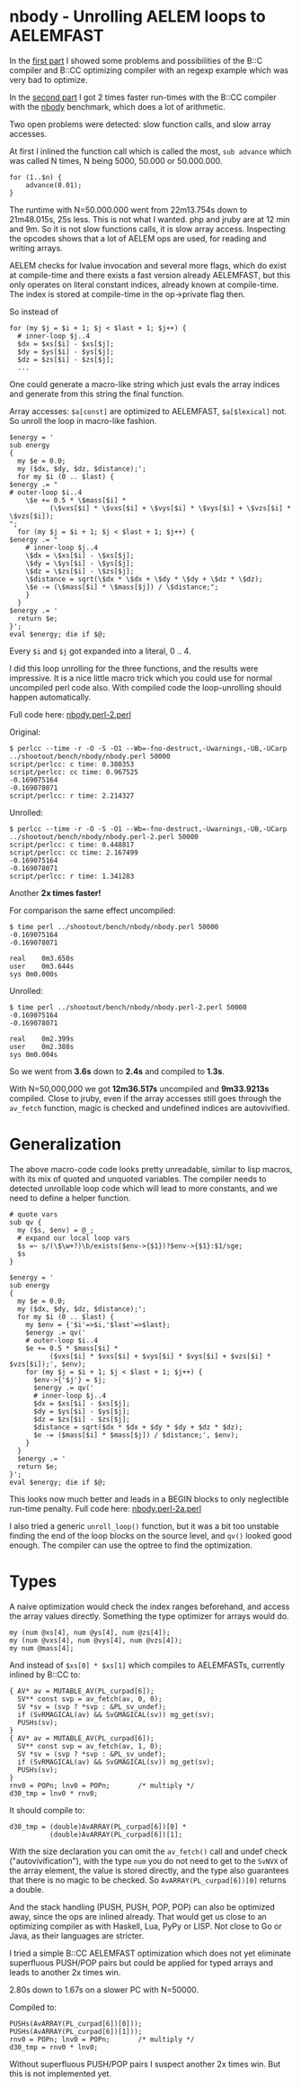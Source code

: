 nbody - Unrolling AELEM loops to AELEMFAST
==========================================

In the [first
part](http://blogs.perl.org/users/rurban/2012/09/optimizing-compiler-benchmarks-part-1.html)
I showed some problems and possibilities of the B::C compiler and
B::CC optimizing compiler with an regexp example which was very bad to
optimize.

In the [second
part](http://blogs.perl.org/users/rurban/2012/10/optimizing-compiler-benchmarks-part-2.html)
I got 2 times faster run-times with the B::CC compiler with the
[nbody](http://shootout.alioth.debian.org/u32/performance.php?test=nbody) benchmark, which does a lot of arithmetic.

Two open problems were detected: slow function calls, and slow array accesses.

At first I inlined the function call which is called the most, `sub advance`
which was called N times, N being 5000, 50.000 or 50.000.000.

    for (1..$n) {
        advance(0.01);
    }

The runtime with N=50.000.000 went from 22m13.754s down to 21m48.015s,
25s less. This is not what I wanted.
php and jruby are at 12 min and 9m. So it is not slow functions calls,
it is slow array access.
Inspecting the opcodes shows that a lot of AELEM ops are used, for
reading and writing arrays.

AELEM checks for lvalue invocation and several more flags, which do
exist at compile-time and there exists a fast version already
AELEMFAST, but this only operates on literal constant indices, already
known at compile-time. The index is stored at compile-time in the
op->private flag then.

So instead of

    for (my $j = $i + 1; $j < $last + 1; $j++) {
      # inner-loop $j..4
      $dx = $xs[$i] - $xs[$j];
      $dy = $ys[$i] - $ys[$j];
      $dz = $zs[$i] - $zs[$j];
      ...

One could generate a macro-like string which just evals the array indices and generate from this
string the final function.

Array accesses: `$a[const]` are optimized to AELEMFAST, `$a[$lexical]` not.
So unroll the loop in macro-like fashion.

    $energy = '
    sub energy
    {
      my $e = 0.0;
      my ($dx, $dy, $dz, $distance);';
      for my $i (0 .. $last) {
    $energy .= "
    # outer-loop $i..4
        \$e += 0.5 * \$mass[$i] *
              (\$vxs[$i] * \$vxs[$i] + \$vys[$i] * \$vys[$i] + \$vzs[$i] * \$vzs[$i]);
    ";
      for (my $j = $i + 1; $j < $last + 1; $j++) {
    $energy .= "
        # inner-loop $j..4
        \$dx = \$xs[$i] - \$xs[$j];
        \$dy = \$ys[$i] - \$ys[$j];
        \$dz = \$zs[$i] - \$zs[$j];
        \$distance = sqrt(\$dx * \$dx + \$dy * \$dy + \$dz * \$dz);
        \$e -= (\$mass[$i] * \$mass[$j]) / \$distance;";
        }
      }
    $energy .= '
      return $e;
    }';
    eval $energy; die if $@;

Every `$i` and `$j` got expanded into a literal, 0 .. 4.

I did this loop unrolling for the three functions, and the results
were impressive. It is a nice little macro trick which you could use
for normal uncompiled perl code also.  With compiled code the
loop-unrolling should happen automatically.

Full code here: [nbody.perl-2.perl](https://github.com/rurban/shootout/commit/62b216756320e8c224eef2c933326924ab73c18a)

Original:

    $ perlcc --time -r -O -S -O1 --Wb=-fno-destruct,-Uwarnings,-UB,-UCarp ../shootout/bench/nbody/nbody.perl 50000
    script/perlcc: c time: 0.380353
    script/perlcc: cc time: 0.967525
    -0.169075164
    -0.169078071
    script/perlcc: r time: 2.214327

Unrolled:

    $ perlcc --time -r -O -S -O1 --Wb=-fno-destruct,-Uwarnings,-UB,-UCarp ../shootout/bench/nbody/nbody.perl-2.perl 50000
    script/perlcc: c time: 0.448817
    script/perlcc: cc time: 2.167499
    -0.169075164
    -0.169078071
    script/perlcc: r time: 1.341283

Another **2x times faster!**

For comparison the same effect uncompiled:

    $ time perl ../shootout/bench/nbody/nbody.perl 50000
    -0.169075164
    -0.169078071

    real	0m3.650s
    user	0m3.644s
    sys	0m0.000s

Unrolled:

    $ time perl ../shootout/bench/nbody/nbody.perl-2.perl 50000
    -0.169075164
    -0.169078071

    real	0m2.399s
    user	0m2.388s
    sys	0m0.004s

So we went from **3.6s** down to **2.4s** and compiled to **1.3s**.

With N=50,000,000 we got **12m36.517s** uncompiled and **9m33.9213s**
compiled.  Close to jruby, even if the array accesses still goes
through the `av_fetch` function, magic is checked and undefined indices
are autovivified.

Generalization
==============

The above macro-code code looks pretty unreadable, similar to lisp
macros, with its mix of quoted and unquoted variables.  The compiler
needs to detected unrollable loop code which will lead to more
constants, and we need to define a helper function.

    # quote vars
    sub qv {
      my ($s, $env) = @_;
      # expand our local loop vars
      $s =~ s/(\$\w+?)\b/exists($env->{$1})?$env->{$1}:$1/sge;
      $s
    }

    $energy = '
    sub energy
    {
      my $e = 0.0;
      my ($dx, $dy, $dz, $distance);';
      for my $i (0 .. $last) {
        my $env = {'$i'=>$i,'$last'=>$last};
        $energy .= qv('
        # outer-loop $i..4
        $e += 0.5 * $mass[$i] *
              ($vxs[$i] * $vxs[$i] + $vys[$i] * $vys[$i] + $vzs[$i] * $vzs[$i]);', $env);
        for (my $j = $i + 1; $j < $last + 1; $j++) {
          $env->{'$j'} = $j;
          $energy .= qv('
          # inner-loop $j..4
          $dx = $xs[$i] - $xs[$j];
          $dy = $ys[$i] - $ys[$j];
          $dz = $zs[$i] - $zs[$j];
          $distance = sqrt($dx * $dx + $dy * $dy + $dz * $dz);
          $e -= ($mass[$i] * $mass[$j]) / $distance;', $env);
        }
      }
      $energy .= '
      return $e;
    }';
    eval $energy; die if $@;

This looks now much better and leads in a BEGIN blocks to only neglectible
run-time penalty.
Full code here: [nbody.perl-2a.perl](https://github.com/rurban/shootout/commit/c35bb85ed84941157eb01b7ca844d3b4472e0df3)

I also tried a generic `unroll_loop()` function, but it was a bit too
unstable finding the end of the loop blocks on the source level, and
`qv()` looked good enough. The compiler can use the optree to find the
optimization.


Types
=====

A naive optimization would check the index ranges beforehand, and access
the array values directly. Something the type optimizer for arrays would
do.

    my (num @xs[4], num @ys[4], num @zs[4]);
    my (num @vxs[4], num @vys[4], num @vzs[4]);
    my num @mass[4];

And instead of `$xs[0] * $xs[1]` which compiles to
AELEMFASTs, currently inlined by B::CC to:

    { AV* av = MUTABLE_AV(PL_curpad[6]);
      SV** const svp = av_fetch(av, 0, 0);
      SV *sv = (svp ? *svp : &PL_sv_undef);
      if (SvRMAGICAL(av) && SvGMAGICAL(sv)) mg_get(sv);
      PUSHs(sv);
    }
    { AV* av = MUTABLE_AV(PL_curpad[6]);
      SV** const svp = av_fetch(av, 1, 0);
      SV *sv = (svp ? *svp : &PL_sv_undef);
      if (SvRMAGICAL(av) && SvGMAGICAL(sv)) mg_get(sv);
      PUSHs(sv);
    }
    rnv0 = POPn; lnv0 = POPn;       /* multiply */
    d30_tmp = lnv0 * rnv0;

It should compile to:

    d30_tmp = (double)AvARRAY(PL_curpad[6])[0] *
              (double)AvARRAY(PL_curpad[6])[1];

With the size declaration you can omit the `av_fetch()` call and undef
check ("autovivification"), with the type `num` you do not need to get
to the `SvNVX` of the array element, the value is stored directly, and
the type also guarantees that there is no magic to be checked.  So
`AvARRAY(PL_curpad[6])[0]` returns a double.

And the stack handling (PUSH, PUSH, POP, POP) can also be optimized
away, since the ops are inlined already.  That would get us close to
an optimizing compiler as with Haskell, Lua, PyPy or LISP. Not close
to Go or Java, as their languages are stricter.

I tried a simple B::CC AELEMFAST optimization which does not yet eliminate
superfluous PUSH/POP pairs but could be applied for typed arrays and
leads to another 2x times win.

2.80s down to 1.67s on a slower PC with N=50000.

Compiled to:

    PUSHs(AvARRAY(PL_curpad[6])[0]));
    PUSHs(AvARRAY(PL_curpad[6])[1]));
    rnv0 = POPn; lnv0 = POPn;       /* multiply */
    d30_tmp = rnv0 * lnv0;

Without superfluous PUSH/POP pairs I suspect another 2x times win. But this
is not implemented yet.
